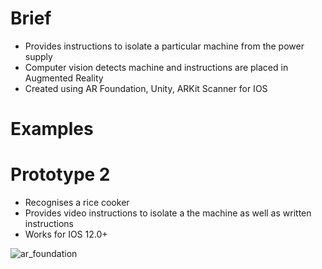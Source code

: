 # Brief
- Provides instructions to isolate a particular machine from the power supply
- Computer vision detects machine and instructions are placed in Augmented Reality
- Created using AR Foundation, Unity, ARKit Scanner for IOS

# Examples

# Prototype 2
- Recognises a rice cooker
- Provides video instructions to isolate a the machine as well as written instructions
- Works for IOS 12.0+


![ar_foundation](demo.gif)

